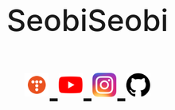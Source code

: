 <h1 align="center" style="border:none; font-size: 60px; font-weight: 500;">
  SeobiSeobi
  <br>
  <p align="center">
    <a href="https://dalseobi.tistory.com/">
      <img src="tstory.png" width="48px" style="padding: 0px 2px;"/>
    </a>
    <a href="https://www.youtube.com/channel/UCMPAULa9bnvyVwQwBMljglQ">
      <img src="youtube.png" width="48px" style="padding: 0px 2px;"/>
    </a>
    <a href="https://www.instagram.com/seobi_0410/">
      <img src="instagram.png" width="48px" style="padding: 0px 2px;"/>
    </a>
    <a href="https://github.com/kmsbio">
      <img src="github.png" width="48px" style="padding: 0px 2px;"/>
    </a>
  </p>
</h1>
